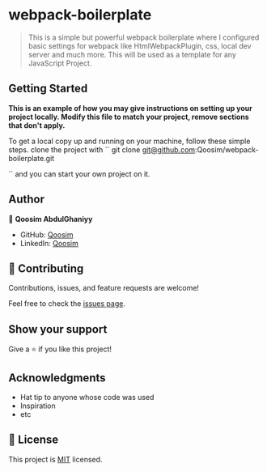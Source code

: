 # webpack-boilerplate

> This is a simple but powerful webpack boilerplate where I configured basic settings for webpack like HtmlWebpackPlugin, css, local dev server and much more. This will be used as a template for any JavaScript Project. 

## Getting Started

**This is an example of how you may give instructions on setting up your project locally.
Modify this file to match your project, remove sections that don't apply.**

To get a local copy up and running on your machine, follow these simple steps.
clone the project with 
`` 
  git clone git@github.com:Qoosim/webpack-boilerplate.git 

`` 
and you can start your own project on it.


## Author

👤 **Qoosim AbdulGhaniyy**

- GitHub: [Qoosim](https://github.com/Qoosim)
- LinkedIn: [Qoosim](https://www.linkedin.com/in/qoosim)

## 🤝 Contributing

Contributions, issues, and feature requests are welcome!

Feel free to check the [issues page](../../issues/).

## Show your support

Give a ⭐️ if you like this project!

## Acknowledgments

- Hat tip to anyone whose code was used
- Inspiration
- etc

## 📝 License

This project is [MIT](./MIT.md) licensed.
